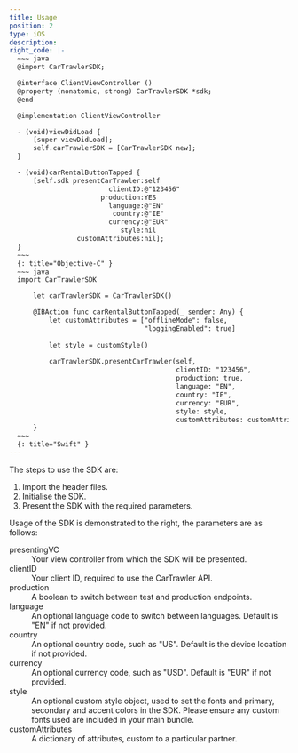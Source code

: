 ```yaml
---
title: Usage
position: 2
type: iOS
description:
right_code: |-
  ~~~ java
  @import CarTrawlerSDK;

  @interface ClientViewController ()
  @property (nonatomic, strong) CarTrawlerSDK *sdk;
  @end

  @implementation ClientViewController

  - (void)viewDidLoad {
      [super viewDidLoad];
      self.carTrawlerSDK = [CarTrawlerSDK new];
  }

  - (void)carRentalButtonTapped {
      [self.sdk presentCarTrawler:self
                         clientID:@"123456"
                       production:YES
                         language:@"EN"
                          country:@"IE"
                         currency:@"EUR"
                            style:nil
                 customAttributes:nil];
  }
  ~~~
  {: title="Objective-C" }
  ~~~ java
  import CarTrawlerSDK 

      let carTrawlerSDK = CarTrawlerSDK()

      @IBAction func carRentalButtonTapped(_ sender: Any) {
          let customAttributes = ["offlineMode": false,
                                  "loggingEnabled": true]
          
          let style = customStyle()
          
          carTrawlerSDK.presentCarTrawler(self,
                                          clientID: "123456",
                                          production: true,
                                          language: "EN",
                                          country: "IE",
                                          currency: "EUR",
                                          style: style,
                                          customAttributes: customAttributes)
      }
  ~~~
  {: title="Swift" }
---
```



The steps to use the SDK are:

1. Import the header files.
2. Initialise the SDK.
3. Present the SDK with the required parameters.

Usage of the SDK is demonstrated to the right, the parameters are as follows:

<dt>presentingVC</dt><dd>Your view controller from which the SDK will be presented.</dd><dt>clientID</dt><dd>Your client ID, required to use the CarTrawler API.</dd><dt>production</dt><dd>A boolean to switch between test and production endpoints.</dd><dt>language</dt><dd>An optional language code to switch between languages. Default is "EN" if not provided.</dd><dt>country</dt><dd>An optional country code, such as "US". Default is the device location if not provided.</dd><dt>currency</dt><dd>An optional currency code, such as "USD". Default is "EUR" if not provided.</dd><dt>style</dt><dd>An optional custom style object, used to set the fonts and primary, secondary and accent colors in the SDK. Please ensure any custom fonts used are included in your main bundle.</dd><dt>customAttributes</dt><dd>A dictionary of attributes, custom to a particular partner.</dd>